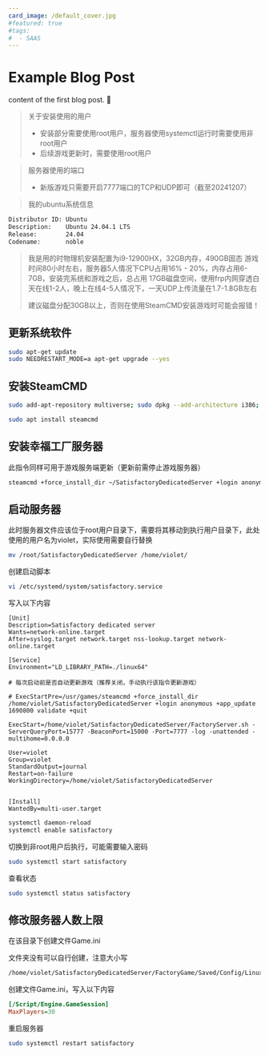 ```yaml
---
card_image: /default_cover.jpg
#featured: true
#tags:
#  - SAAS
---
```


# Example Blog Post

content of the first blog post. 🌺

> 关于安装使用的用户
> - 安装部分需要使用root用户，服务器使用systemctl运行时需要使用非root用户
> - 后续游戏更新时，需要使用root用户

> 服务器使用的端口
> - 新版游戏只需要开启7777端口的TCP和UDP即可（截至20241207）

> 我的ubuntu系统信息
```txt
Distributor ID: Ubuntu
Description:    Ubuntu 24.04.1 LTS
Release:        24.04
Codename:       noble
```

> 我是用的时物理机安装配置为i9-12900HX，32GB内存，490GB固态
> 游戏时间80小时左右，服务器5人情况下CPU占用16% - 20%，内存占用6-7GB，安装完系统和游戏之后，总占用
17GB磁盘空间，使用frp内网穿透白天在线1-2人，晚上在线4-5人情况下，一天UDP上传流量在1.7-1.8GB左右
>
> 建议磁盘分配30GB以上，否则在使用SteamCMD安装游戏时可能会报错！



## 更新系统软件

```bash
sudo apt-get update
sudo NEEDRESTART_MODE=a apt-get upgrade --yes
```

## 安装SteamCMD

```bash
sudo add-apt-repository multiverse; sudo dpkg --add-architecture i386; sudo apt update
```

```bash
sudo apt install steamcmd
```

## 安装幸福工厂服务器

此指令同样可用于游戏服务端更新（更新前需停止游戏服务器）

```bash
steamcmd +force_install_dir ~/SatisfactoryDedicatedServer +login anonymous +app_update 1690800 -beta experimental validate +quit
```

## 启动服务器

此时服务器文件应该位于root用户目录下，需要将其移动到执行用户目录下，此处使用的用户名为violet，实际使用需要自行替换

```bash
mv /root/SatisfactoryDedicatedServer /home/violet/
```

创建启动脚本

```bash
vi /etc/systemd/system/satisfactory.service
```

写入以下内容

```service
[Unit]
Description=Satisfactory dedicated server
Wants=network-online.target
After=syslog.target network.target nss-lookup.target network-online.target

[Service]
Environment="LD_LIBRARY_PATH=./linux64"

# 每次启动前是否自动更新游戏（推荐关闭，手动执行该指令更新游戏）

# ExecStartPre=/usr/games/steamcmd +force_install_dir /home/violet/SatisfactoryDedicatedServer +login anonymous +app_update 1690800 validate +quit

ExecStart=/home/violet/SatisfactoryDedicatedServer/FactoryServer.sh -ServerQueryPort=15777 -BeaconPort=15000 -Port=7777 -log -unattended -multihome=0.0.0.0

User=violet
Group=violet
StandardOutput=journal
Restart=on-failure
WorkingDirectory=/home/violet/SatisfactoryDedicatedServer


[Install]
WantedBy=multi-user.target
```

```bash
systemctl daemon-reload
systemctl enable satisfactory
```

切换到非root用户后执行，可能需要输入密码

```bash
sudo systemctl start satisfactory
```

查看状态

```bash
sudo systemctl status satisfactory
```

## 修改服务器人数上限
在该目录下创建文件Game.ini

文件夹没有可以自行创建，注意大小写

```bash
/home/violet/SatisfactoryDedicatedServer/FactoryGame/Saved/Config/LinuxServer
```

创建文件Game.ini，写入以下内容
```ini
[/Script/Engine.GameSession] 
MaxPlayers=30
```

重启服务器

```bash
sudo systemctl restart satisfactory
```
